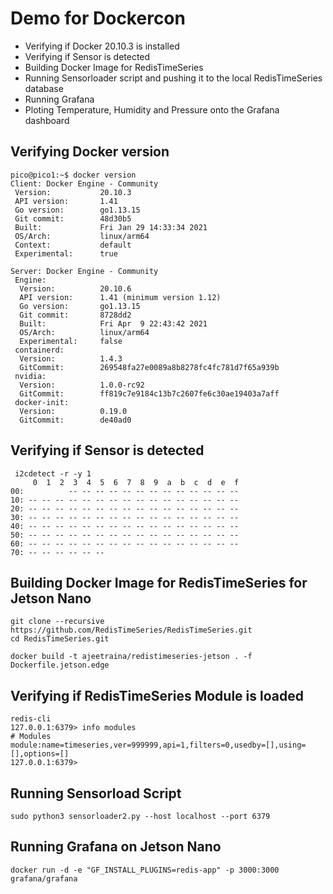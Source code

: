 # Demo for Dockercon

- Verifying if Docker 20.10.3 is installed 
- Verifying if Sensor is detected
- Building Docker Image for RedisTimeSeries
- Running Sensorloader script and pushing it to the local RedisTimeSeries database
- Running Grafana 
- Ploting Temperature, Humidity and Pressure onto the Grafana dashboard


## Verifying Docker version

```
pico@pico1:~$ docker version
Client: Docker Engine - Community
 Version:           20.10.3
 API version:       1.41
 Go version:        go1.13.15
 Git commit:        48d30b5
 Built:             Fri Jan 29 14:33:34 2021
 OS/Arch:           linux/arm64
 Context:           default
 Experimental:      true

Server: Docker Engine - Community
 Engine:
  Version:          20.10.6
  API version:      1.41 (minimum version 1.12)
  Go version:       go1.13.15
  Git commit:       8728dd2
  Built:            Fri Apr  9 22:43:42 2021
  OS/Arch:          linux/arm64
  Experimental:     false
 containerd:
  Version:          1.4.3
  GitCommit:        269548fa27e0089a8b8278fc4fc781d7f65a939b
 nvidia:
  Version:          1.0.0-rc92
  GitCommit:        ff819c7e9184c13b7c2607fe6c30ae19403a7aff
 docker-init:
  Version:          0.19.0
  GitCommit:        de40ad0
 ```
 

## Verifying if Sensor is detected

```
 i2cdetect -r -y 1
     0  1  2  3  4  5  6  7  8  9  a  b  c  d  e  f
00:          -- -- -- -- -- -- -- -- -- -- -- -- --
10: -- -- -- -- -- -- -- -- -- -- -- -- -- -- -- --
20: -- -- -- -- -- -- -- -- -- -- -- -- -- -- -- --
30: -- -- -- -- -- -- -- -- -- -- -- -- -- -- -- --
40: -- -- -- -- -- -- -- -- -- -- -- -- -- -- -- --
50: -- -- -- -- -- -- -- -- -- -- -- -- -- -- -- --
60: -- -- -- -- -- -- -- -- -- -- -- -- -- -- -- --
70: -- -- -- -- -- --
```


## Building Docker Image for RedisTimeSeries for Jetson Nano

```
git clone --recursive https://github.com/RedisTimeSeries/RedisTimeSeries.git
cd RedisTimeSeries.git
```

```
docker build -t ajeetraina/redistimeseries-jetson . -f Dockerfile.jetson.edge
```

## Verifying if RedisTimeSeries Module is loaded

```
redis-cli
127.0.0.1:6379> info modules
# Modules
module:name=timeseries,ver=999999,api=1,filters=0,usedby=[],using=[],options=[]
127.0.0.1:6379>
```

## Running Sensorload Script

```
sudo python3 sensorloader2.py --host localhost --port 6379
```


## Running Grafana on Jetson Nano


```
docker run -d -e "GF_INSTALL_PLUGINS=redis-app" -p 3000:3000 grafana/grafana
```


